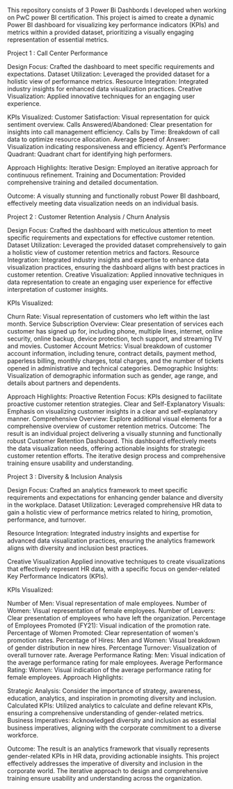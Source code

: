 This repository consists of 3 Power Bi Dashbords I developed when working on PwC power BI certification. This project is aimed to create a dynamic Power BI dashboard for visualizing key performance indicators (KPIs) and metrics within a provided dataset, prioritizing a visually engaging representation of essential metrics.


Project 1 : Call Center Performance

Design Focus: Crafted the dashboard to meet specific requirements and expectations.
Dataset Utilization: Leveraged the provided dataset for a holistic view of performance metrics.
Resource Integration: Integrated industry insights for enhanced data visualization practices.
Creative Visualization: Applied innovative techniques for an engaging user experience.

KPIs Visualized:
Customer Satisfaction: Visual representation for quick sentiment overview.
Calls Answered/Abandoned: Clear presentation for insights into call management efficiency.
Calls by Time: Breakdown of call data to optimize resource allocation.
Average Speed of Answer: Visualization indicating responsiveness and efficiency.
Agent’s Performance Quadrant: Quadrant chart for identifying high performers.

Approach Highlights:
Iterative Design: Employed an iterative approach for continuous refinement.
Training and Documentation: Provided comprehensive training and detailed documentation.

Outcome:
A visually stunning and functionally robust Power BI dashboard, effectively meeting data visualization needs on an individual basis. 



Project 2 : Customer Retention Analysis / Churn Analysis

Design Focus: Crafted the dashboard with meticulous attention to meet specific requirements and expectations for effective customer retention.
Dataset Utilization: Leveraged the provided dataset comprehensively to gain a holistic view of customer retention metrics and factors.
Resource Integration: Integrated industry insights and expertise to enhance data visualization practices, ensuring the dashboard aligns with best practices in customer retention.
Creative Visualization: Applied innovative techniques in data representation to create an engaging user experience for effective interpretation of customer insights.

KPIs Visualized:

Churn Rate: Visual representation of customers who left within the last month.
Service Subscription Overview: Clear presentation of services each customer has signed up for, including phone, multiple lines, internet, online security, online backup, device protection, tech support, and streaming TV and movies.
Customer Account Metrics: Visual breakdown of customer account information, including tenure, contract details, payment method, paperless billing, monthly charges, total charges, and the number of tickets opened in administrative and technical categories.
Demographic Insights: Visualization of demographic information such as gender, age range, and details about partners and dependents.

Approach Highlights:
Proactive Retention Focus: KPIs designed to facilitate proactive customer retention strategies.
Clear and Self-Explanatory Visuals: Emphasis on visualizing customer insights in a clear and self-explanatory manner.
Comprehensive Overview: Explore additional visual elements for a comprehensive overview of customer retention metrics.
Outcome:
The result is an individual project delivering a visually stunning and functionally robust Customer Retention Dashboard. This dashboard effectively meets the data visualization needs, offering actionable insights for strategic customer retention efforts. The iterative design process and comprehensive training ensure usability and understanding.



Project 3 : Diversity & Inclusion Analysis

Design Focus: Crafted an analytics framework to meet specific requirements and expectations for enhancing gender balance and diversity in the workplace.
Dataset Utilization: Leveraged comprehensive HR data to gain a holistic view of performance metrics related to hiring, promotion, performance, and turnover.

Resource Integration: Integrated industry insights and expertise for advanced data visualization practices, ensuring the analytics framework aligns with diversity and inclusion best practices.

Creative Visualization Applied innovative techniques to create visualizations that effectively represent HR data, with a specific focus on gender-related Key Performance Indicators (KPIs).

KPIs Visualized:

Number of Men: Visual representation of male employees.
Number of Women: Visual representation of female employees.
Number of Leavers: Clear presentation of employees who have left the organization.
Percentage of Employees Promoted (FY21): Visual indication of the promotion rate.
Percentage of Women Promoted: Clear representation of women's promotion rates.
Percentage of Hires: Men and Women: Visual breakdown of gender distribution in new hires.
Percentage Turnover: Visualization of overall turnover rate.
Average Performance Rating: Men: Visual indication of the average performance rating for male employees.
Average Performance Rating: Women: Visual indication of the average performance rating for female employees.
Approach Highlights:

Strategic Analysis: Consider the importance of strategy, awareness, education, analytics, and inspiration in promoting diversity and inclusion.
Calculated KPIs: Utilized analytics to calculate and define relevant KPIs, ensuring a comprehensive understanding of gender-related metrics.
Business Imperatives: Acknowledged diversity and inclusion as essential business imperatives, aligning with the corporate commitment to a diverse workforce.

Outcome: The result is an analytics framework that visually represents gender-related KPIs in HR data, providing actionable insights. This project effectively addresses the imperative of diversity and inclusion in the corporate world. The iterative approach to design and comprehensive training ensure usability and understanding across the organization.
